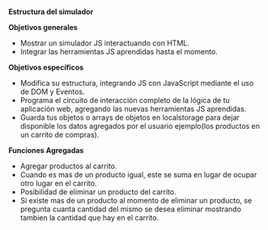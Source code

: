 **Estructura del simulador**

**Objetivos generales**
- Mostrar un simulador JS interactuando con HTML.
- Integrar las herramientas JS aprendidas hasta el momento.

**Objetivos específicos**
- Modifica su estructura, integrando JS con JavaScript mediante el uso de DOM y Eventos.
- Programa el circuito de interacción completo de la lógica de tu aplicación web, agregando las nuevas herramientas JS aprendidas.
- Guarda tus objetos o arrays de objetos en localstorage para dejar disponible los datos agregados por el usuario ejemplo(los productos en un carrito de compras).

**Funciones Agregadas**
- Agregar productos al carrito.
- Cuando es mas de un producto igual, este se suma en lugar de ocupar otro lugar en el carrito.
- Posibilidad de eliminar un producto del carrito.
- Si existe mas de un producto al momento de eliminar un producto, se pregunta cuanta cantidad del mismo se desea eliminar mostrando tambien la cantidad que hay en el carrito.
